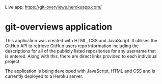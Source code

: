 Live app: https://git-overviews.herokuapp.com/

# git-overviews application

This application was created with HTML, CSS and JavaScript. It utilises the GitHub API to retrieve GitHub users repo information including the descriptions for all of the publicly listed repositories for any username that is entered. Along with this, there are direct links provided to each individual project. 

The application is being developed with JavaScript, HTML and CSS and is currently deployed to a Heroku server.


